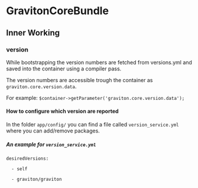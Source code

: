 # GravitonCoreBundle

## Inner Working

### version
While bootstrapping the version numbers are fetched from versions.yml and saved into the container using a compiler pass.

The version numbers are accessible trough the container as `graviton.core.version.data`.

For example: `$container->getParameter('graviton.core.version.data');`

#### How to configure which version are reported

In the folder `app/config/` you can find a file called `version_service.yml` where you can add/remove packages.

##### An example for `version_service.yml`

```
desiredVersions:

  - self
  
  - graviton/graviton
```
